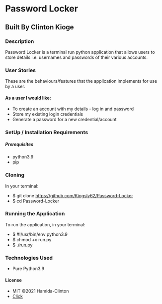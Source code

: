 # Password Locker

## Built By Clinton Kioge

### Description

Password Locker is a terminal run python application that allows users to store details i.e. usernames and passwords of their various accounts.

### User Stories

These are the behaviours/features that the application implements for use by a user.

#### As a user I would like:

- To create an account with my details - log in and password
- Store my existing login credentials
- Generate a password for a new credential/account

### SetUp / Installation Requirements

##### Prerequisites

- python3.9
- pip

### Cloning

In your terminal:

- $ git clone https://github.com/Kingsly62/Password-Locker
- $ cd Password-Locker

### Running the Application

To run the application, in your terminal:

- $ #!/usr/bin/env python3.9
- $ chmod +x run.py
- $ ./run.py

### Technologies Used

- Pure Python3.9

#### License

- MIT ©2021 Hamida-Clinton
- [Click](https://opensource.org/civicrm/mailing/confirm?reset=1&cid=63735&sid=22975&h=fb22e32f66706d47)

